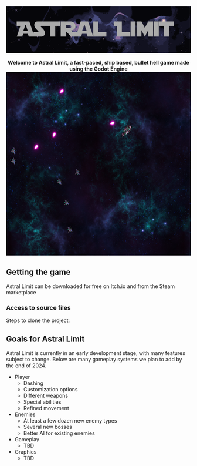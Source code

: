 <p align="center">
  <img src="temp_banner.png"/>
</p>

<p align="center">
  <strong>Welcome to Astral Limit, a fast-paced, ship based, bullet hell game made using the Godot Engine</strong>

  <img width="600" height="500" src="gameplay_example.png">
</p>

## Getting the game

Astral Limit can be downloaded for free on Itch.io and from the Steam marketplace

### Access to source files

Steps to clone the project:

## Goals for Astral Limit

Astral Limit is currently in an early development stage, with many features subject to change. Below are many gameplay systems we plan to add by the end of 2024.

- Player
  - Dashing
  - Customization options
  - Different weapons
  - Special abilities
  - Refined movement
- Enemies
  - At least a few dozen new enemy types
  - Several new bosses
  - Better AI for existing enemies
- Gameplay
  - TBD
- Graphics
  - TBD
